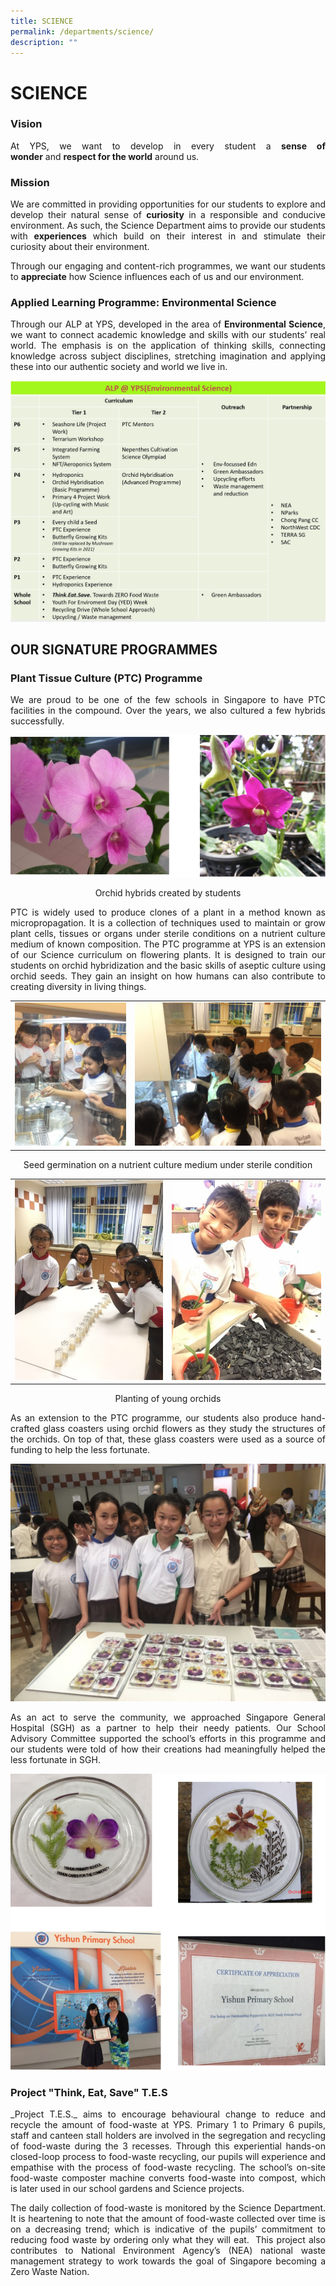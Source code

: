 ```yaml
---
title: SCIENCE
permalink: /departments/science/
description: ""
---
```

# SCIENCE

### Vision

<p style="text-align: justify;">At YPS, we want to develop in every student a <b>sense of wonder</b> and <b>respect for the world</b> around us.</p>

### Mission

<p style="text-align: justify;">We are committed in providing opportunities for our students to explore and develop their natural sense of <b>curiosity</b> in a responsible and conducive environment. As such, the Science Department aims to provide our students with <b>experiences</b> which build on their interest in and stimulate their curiosity about their environment.</p>

<p style="text-align: justify;">Through our engaging and content-rich programmes, we want our students to <b>appreciate</b> how Science influences each of us and our environment.</p>

### Applied Learning Programme: Environmental Science

<p style="text-align: justify;">Through our ALP at YPS, developed in the area of <b>Environmental Science</b>, we want to connect academic knowledge and skills with our students’ real world. The emphasis is on the application of thinking skills, connecting knowledge across subject disciplines, stretching imagination and applying these into our authentic society and world we live in.</p>

![](/images/Departments/SCIENCE/ALP_Overview.jpg)

## OUR SIGNATURE PROGRAMMES

### **Plant Tissue Culture (PTC) Programme**

<p style="text-align: justify;">We are proud to be one of the few schools in Singapore to have PTC facilities in the compound. Over the years, we also cultured a few hybrids successfully.</p>

![](/images/Departments/SCIENCE/SC_03_2018.png)

<center>Orchid hybrids created by students</center>

<p style="text-align: justify;">PTC is widely used to produce clones of a plant in a method known as micropropagation. It is a collection of techniques used to maintain or grow plant cells, tissues or organs under sterile conditions on a nutrient culture medium of known composition. The PTC programme at YPS is an extension of our Science curriculum on flowering plants. It is designed to train our students on orchid hybridization and the basic skills of aseptic culture using orchid seeds. They gain an insight on how humans can also contribute to creating diversity in living things.</p>

|   |   |
|:-:|:-:|
|  ![](/images/Departments/SCIENCE/SC_04_2018.png)   | ![](/images/Departments/SCIENCE/SC_05_2018.png)    |

<center>Seed germination on a nutrient culture medium under sterile condition</center>

|   |   |
|:-:|:-:|
|  ![](/images/Departments/SCIENCE/SC_06_2018.png)   | ![](/images/Departments/SCIENCE/SC_07_2018.png)    |

<center>Planting of young orchids</center>

<p style="text-align: justify;">As an extension to the PTC programme, our students also produce hand-crafted glass coasters using orchid flowers as they study the structures of the orchids. On top of that, these glass coasters were used as a source of funding to help the less fortunate.</p>

![](/images/Departments/SCIENCE/SC_08_2018.png)

<p style="text-align: justify;">As an act to serve the community, we approached Singapore General Hospital (SGH) as a partner to help their needy patients. Our School Advisory Committee supported the school’s efforts in this programme and our students were told of how their creations had meaningfully helped the less fortunate in SGH.</p>

![](/images/Departments/SCIENCE/SC_09_2018.png)


### **Project "Think, Eat, Save" T.E.S**  

<p style="text-align: justify;">_Project T.E.S._ aims to encourage behavioural change to reduce and recycle the amount of food-waste at YPS. Primary 1 to Primary 6 pupils, staff and canteen stall holders are involved in the segregation and recycling of food-waste during the 3 recesses. Through this experiential hands-on closed-loop process to food-waste recycling, our pupils will experience and empathise with the process of food-waste recycling. The school’s on-site food-waste composter machine converts food-waste into compost, which is later used in our school gardens and Science projects.</p>

<p style="text-align: justify;">The daily collection of food-waste is monitored by the Science Department. It is heartening to note that the amount of food-waste collected over time is on a decreasing trend; which is indicative of the pupils’ commitment to reducing food waste by ordering only what they will eat.  This project also contributes to National Environment Agency’s (NEA) national waste management strategy to work towards the goal of Singapore becoming a Zero Waste Nation.</p>